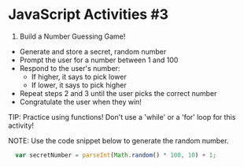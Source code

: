 JavaScript Activities #3
========================

1. Build a Number Guessing Game!

  * Generate and store a secret, random number
  * Prompt the user for a number between 1 and 100
  * Respond to the user's number:
    * If higher, it says to pick lower
    * If lower, it says to pick higher
  * Repeat steps 2 and 3 until the user picks the correct number
  * Congratulate the user when they win!

  TIP: Practice using functions! Don't use a 'while' or a 'for' loop for this activity!

  NOTE: Use the code snippet below to generate the random number.

  ````js
    var secretNumber = parseInt(Math.random() * 100, 10) + 1;
  ````